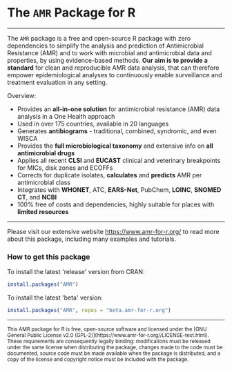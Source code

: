 # The `AMR` Package for R

----

The `AMR` package is a free and open-source R package with zero dependencies to simplify the analysis and prediction of Antimicrobial Resistance (AMR) and to work with microbial and antimicrobial data and properties, by using evidence-based methods. **Our aim is to provide a standard** for clean and reproducible AMR data analysis, that can therefore empower epidemiological analyses to continuously enable surveillance and treatment evaluation in any setting.

Overview:

* Provides an **all-in-one solution** for antimicrobial resistance (AMR) data analysis in a One Health approach
* Used in over 175 countries, available in 20 languages
* Generates **antibiograms** - traditional, combined, syndromic, and even WISCA
* Provides the **full microbiological taxonomy** and extensive info on **all antimicrobial drugs**
* Applies all recent **CLSI** and **EUCAST** clinical and veterinary breakpoints for MICs, disk zones and ECOFFs
* Corrects for duplicate isolates, **calculates** and **predicts** AMR per antimicrobial class
* Integrates with **WHONET**, ATC, **EARS-Net**, PubChem, **LOINC**, **SNOMED CT**, and **NCBI**
* 100% free of costs and dependencies, highly suitable for places with **limited resources**

----

Please visit our extensive website <https://www.amr-for-r.org/> to read more about this package, including many examples and tutorials.

### How to get this package

To install the latest 'release' version from CRAN:

```r
install.packages("AMR")
```

To install the latest 'beta' version:

```r
install.packages("AMR", repos = "beta.amr-for-r.org")
```

----

<small>
This AMR package for R is free, open-source software and licensed under the [GNU General Public License v2.0 (GPL-2)](https://www.amr-for-r.org//LICENSE-text.html). These requirements are consequently legally binding: modifications must be released under the same license when distributing the package, changes made to the code must be documented, source code must be made available when the package is distributed, and a copy of the license and copyright notice must be included with the package.
</small>
